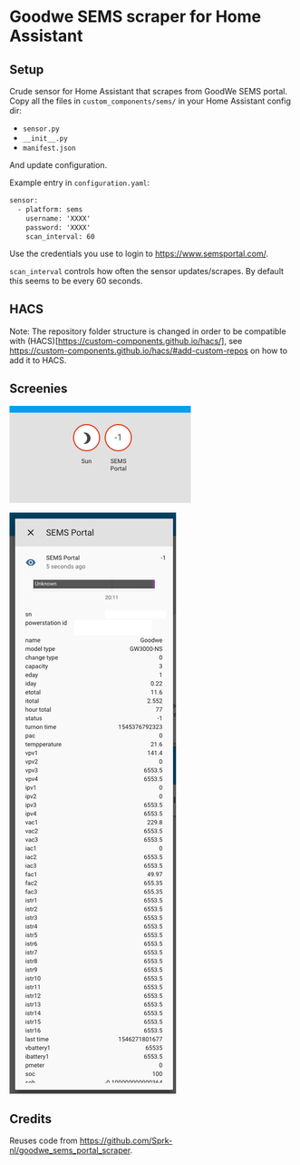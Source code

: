 # Goodwe SEMS scraper for Home Assistant

## Setup

Crude sensor for Home Assistant that scrapes from GoodWe SEMS portal. Copy all the files in `custom_components/sems/` in your Home Assistant config dir:
- `sensor.py`
- `__init__.py`
- `manifest.json`

And update configuration.

Example entry in `configuration.yaml`:

```
sensor:
  - platform: sems
    username: 'XXXX'
    password: 'XXXX'
    scan_interval: 60
```

Use the credentials you use to login to https://www.semsportal.com/. 

`scan_interval` controls how often the sensor updates/scrapes. By default this seems to be every 60 seconds.

## HACS

Note: The repository folder structure is changed in order to be compatible with (HACS)[https://custom-components.github.io/hacs/], see https://custom-components.github.io/hacs/#add-custom-repos on how to add it to HACS.

## Screenies

![Overview icon](images/sems-icon.png)

![Detail window](images/sems-details.png)

## Credits

Reuses code from https://github.com/Sprk-nl/goodwe_sems_portal_scraper.
